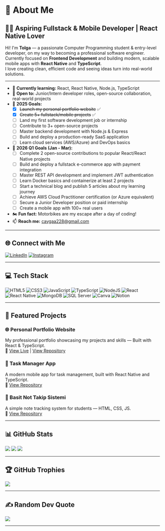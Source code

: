 # 💫 About Me

## 👨‍💻 Aspiring Fullstack & Mobile Developer | React Native Lover

Hi! I'm **Tolga** — a passionate Computer Programming student & entry-level developer, on my way to becoming a professional software engineer.  
Currently focused on **Frontend Development** and building modern, scalable mobile apps with **React Native** and **TypeScript**.  
I love creating clean, efficient code and seeing ideas turn into real-world solutions.

---

- 🌱 **Currently learning:** React, React Native, Node.js, TypeScript  
- 🤝 **Open to:** Junior/Intern developer roles, open-source collaboration, real-world projects  
- 🚀 **2025 Goals:**
  - [x] ~~Launch my personal portfolio website~~ ✅
  - [x] ~~Create 5+ fullstack/mobile projects~~ ✅
  - [ ] Land my first software development job or internship
  - [ ] Contribute to 3+ open-source projects
  - [ ] Master backend development with Node.js & Express
  - [ ] Build and deploy a production-ready SaaS application
  - [ ] Learn cloud services (AWS/Azure) and DevOps basics
- 🎯 **2026 Q1 Goals (Jan - Mar):**
  - [ ] Complete 2 open-source contributions to popular React/React Native projects
  - [ ] Build and deploy a fullstack e-commerce app with payment integration
  - [ ] Master REST API development and implement JWT authentication
  - [ ] Learn Docker basics and containerize at least 2 projects
  - [ ] Start a technical blog and publish 5 articles about my learning journey
  - [ ] Achieve AWS Cloud Practitioner certification (or Azure equivalent)
  - [ ] Secure a Junior Developer position or paid internship
  - [ ] Create a mobile app with 100+ real users
- 🏍️ **Fun fact:** Motorbikes are my escape after a day of coding!
- 📫 **Reach me:** cavgaa228@gmail.com

---

## 🌐 Connect with Me

[![LinkedIn](https://img.shields.io/badge/LinkedIn-%230077B5.svg?style=for-the-badge&logo=linkedin&logoColor=white)](https://linkedin.com/in/tolgaacavgaa/)
[![Instagram](https://img.shields.io/badge/Instagram-%23E4405F.svg?style=for-the-badge&logo=Instagram&logoColor=white)](https://instagram.com/codewithcavga)

---

## 💻 Tech Stack

![HTML5](https://img.shields.io/badge/HTML5-%23E34F26.svg?style=flat&logo=html5&logoColor=white)
![CSS3](https://img.shields.io/badge/CSS3-%231572B6.svg?style=flat&logo=css3&logoColor=white)
![JavaScript](https://img.shields.io/badge/JavaScript-%23323330.svg?style=flat&logo=javascript&logoColor=%23F7DF1E)
![TypeScript](https://img.shields.io/badge/TypeScript-%23007ACC.svg?style=flat&logo=typescript&logoColor=white)
![NodeJS](https://img.shields.io/badge/Node.js-6DA55F.svg?style=flat&logo=node.js&logoColor=white)
![React](https://img.shields.io/badge/React-20232A?style=flat&logo=react&logoColor=61DAFB)
![React Native](https://img.shields.io/badge/React%20Native-20232A?style=flat&logo=react&logoColor=61DAFB)
![MongoDB](https://img.shields.io/badge/MongoDB-%234ea94b.svg?style=flat&logo=mongodb&logoColor=white)
![SQL Server](https://img.shields.io/badge/Microsoft%20SQL%20Server-CC2927.svg?style=flat&logo=microsoft-sql-server&logoColor=white)
![Canva](https://img.shields.io/badge/Canva-%2300C4CC.svg?style=flat&logo=Canva&logoColor=white)
![Notion](https://img.shields.io/badge/Notion-%23000000.svg?style=flat&logo=notion&logoColor=white)

---

## 🚀 Featured Projects

### 🌐 Personal Portfolio Website
My professional portfolio showcasing my projects and skills — Built with React & TypeScript.  
🔗 [View Live](https://www.tolgacavga.com/) | [View Repository](https://github.com/Cavga1903/portfolio-app3)

### 🧠 Task Manager App
A modern mobile app for task management, built with React Native and TypeScript.  
🔗 [View Repository](https://github.com/Cavga1903/todo-app-ins)

### 📘 Basit Not Takip Sistemi
A simple note tracking system for students — HTML, CSS, JS.  
🔗 [View Repository](https://github.com/Cavga1903/basitNotTakipSistemi)

---

## 📊 GitHub Stats

![](https://github-readme-stats.vercel.app/api?username=Cavga1903&theme=dark&hide_border=false&include_all_commits=true&count_private=false)
![](https://github-readme-streak-stats.herokuapp.com/?user=Cavga1903&theme=dark&hide_border=false)
![](https://github-readme-stats.vercel.app/api/top-langs/?username=Cavga1903&theme=dark&hide_border=false&layout=compact)

---

## 🏆 GitHub Trophies

![](https://github-profile-trophy.vercel.app/?username=Cavga1903&theme=matrix&no-frame=false&no-bg=false&margin-w=6)

---

## ✍️ Random Dev Quote

![](https://quotes-github-readme.vercel.app/api?type=horizontal&theme=radical)

---
